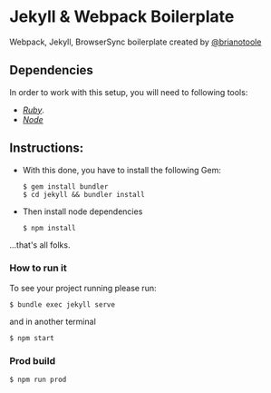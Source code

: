 # Jekyll & Webpack Boilerplate

Webpack, Jekyll, BrowserSync boilerplate created by [@brianotoole](https://brianzotoole.com)

## Dependencies

In order to work with this setup, you will need to following tools:
- [*Ruby*](https://www.ruby-lang.org/en/).
- [*Node*](https://nodejs.org/)

## Instructions:

* With this done, you have to install the following Gem:

      $ gem install bundler
      $ cd jekyll && bundler install 
        
* Then install node dependencies

      $ npm install 

...that's all folks.
    
### How to run it

To see your project running please run:

    $ bundle exec jekyll serve

and in another terminal

    $ npm start


### Prod build
    
    $ npm run prod